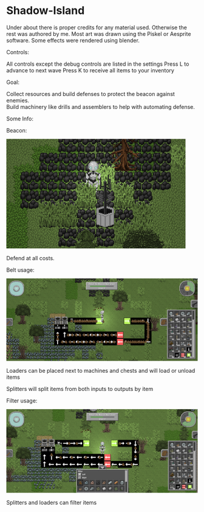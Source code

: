 # Shadow-Island

Under about there is proper credits for any material used.  Otherwise the rest was authored by me.  Most art was drawn using the Piskel or Aesprite software.
Some effects were rendered using blender.

Controls:

All controls except the debug controls are listed in the settings
Press L to advance to next wave
Press K to receive all items to your inventory

Goal:

Collect resources and build defenses to protect the beacon against enemies.  
Build machinery like drills and assemblers to help with automating defense.

Some Info:

Beacon:

![alt text](https://github.com/dionvc/Shadow-Island/blob/main/beacon.PNG?raw=true)

Defend at all costs.

Belt usage:

![alt text](https://github.com/dionvc/Shadow-Island/blob/main/beltusage.PNG?raw=true)

Loaders can be placed next to machines and chests and will load or unload items

Splitters will split items from both inputs to outputs by item

Filter usage:

![alt text](https://github.com/dionvc/Shadow-Island/blob/main/filterusage.PNG?raw=true)

Splitters and loaders can filter items
